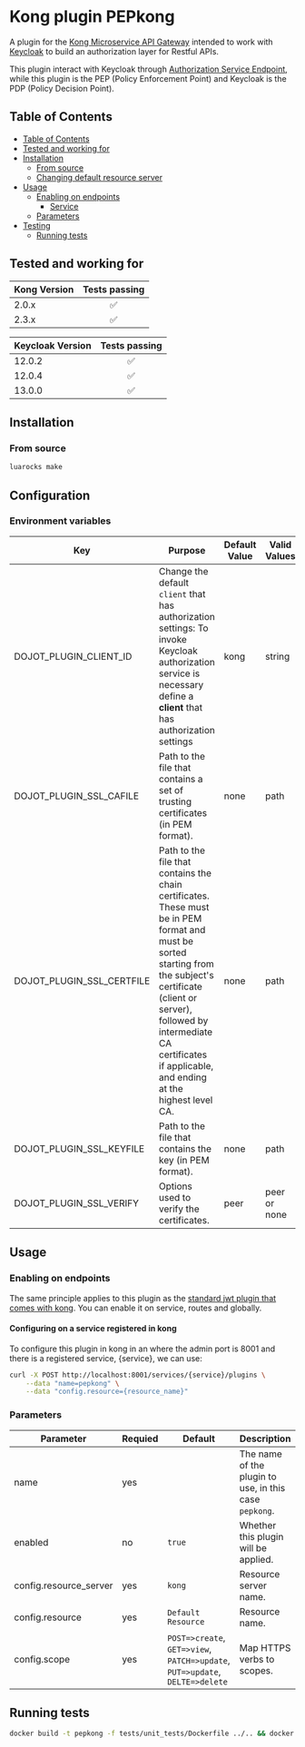 # Kong plugin PEPkong

A plugin for the [Kong Microservice API Gateway](https://konghq.com/solutions/gateway/) intended to work with [Keycloak](https://www.keycloak.org/)
to build an authorization layer for Restful APIs.

This plugin interact with Keycloak through [Authorization Service Endpoint](https://www.keycloak.org/docs/12.0/authorization_services/#_service_authorization_api),
while this plugin is the PEP (Policy Enforcement Point) and Keycloak is the PDP (Policy Decision Point).

## Table of Contents

- [Table of Contents](#table-of-contents)
- [Tested and working for](#tested-and-working-for)
- [Installation](#installation)
  - [From source](#from-source)
  - [Changing default resource server](#Changing-default-resource-server)
- [Usage](#usage)
  - [Enabling on endpoints](#enabling-on-endpoints)
    - [Service](#service)
  - [Parameters](#parameters)
- [Testing](#testing)
  - [Running tests](#running-tests)

## Tested and working for

| Kong Version |   Tests passing    |
| ------------ | :----------------: |
| 2.0.x        | :white_check_mark: |
| 2.3.x        | :white_check_mark: |

| Keycloak Version |   Tests passing    |
| ---------------- | :----------------: |
| 12.0.2           | :white_check_mark: |
| 12.0.4           | :white_check_mark: |
| 13.0.0           | :white_check_mark: |

## Installation

### From source

```bash
luarocks make
```

## Configuration

### Environment variables

Key    | Purpose        | Default Value      | Valid Values  |
-------------- | ----------------- | ---------------| -----------|
DOJOT_PLUGIN_CLIENT_ID     | Change the default `client` that has authorization settings: To invoke Keycloak authorization service is necessary define a **client** that has authorization settings  | kong  | string
DOJOT_PLUGIN_SSL_CAFILE     |  Path to the file that contains a set of trusting certificates (in PEM format). | none  | path
DOJOT_PLUGIN_SSL_CERTFILE     | Path to the file that contains the chain certificates. These must be in PEM format and must be sorted starting from the subject's certificate (client or server), followed by intermediate CA certificates if applicable, and ending at the highest level CA. | none  | path
DOJOT_PLUGIN_SSL_KEYFILE  |  Path to the file that contains the key (in PEM format). | none  | path
DOJOT_PLUGIN_SSL_VERIFY  |  Options used to verify the certificates.  | peer  | peer or none

## Usage

### Enabling on endpoints

The same principle applies to this plugin as the [standard jwt plugin that comes with kong](https://docs.konghq.com/hub/kong-inc/jwt/). You can enable it on service, routes and globally.

#### Configuring on a service registered in kong

To configure this plugin in kong in an where the admin port is 8001 and there is a registered service, {service}, we can use:

```bash
curl -X POST http://localhost:8001/services/{service}/plugins \
    --data "name=pepkong" \
    --data "config.resource={resource_name}"
```

### Parameters

| Parameter  | Requied | Default | Description |
| ---------- | ------- | ------- | ---------- |
| name       | yes     |         | The name of the plugin to use, in this case `pepkong`. |
| enabled    | no      | `true`  | Whether this plugin will be applied.                   |
| config.resource_server  | yes  | `kong`  | Resource server name.                         |
| config.resource    | yes    | `Default Resource`| Resource name. |
| config.scope       | yes   | `POST=>create`, `GET=>view`, `PATCH=>update`, `PUT=>update`, `DELTE=>delete`       | Map HTTPS verbs to scopes.  |

## Running tests

```bash
docker build -t pepkong -f tests/unit_tests/Dockerfile ../.. && docker container run pepkong
```
